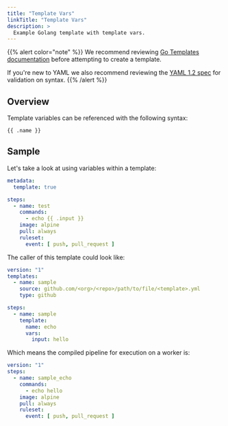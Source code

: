 ```yaml
---
title: "Template Vars"
linkTitle: "Template Vars"
description: >
  Example Golang template with template vars.
---
```


{{% alert color="note" %}}
We recommend reviewing [Go Templates documentation](https://golang.org/pkg/text/template/) before attempting to create a template.

If you're new to YAML we also recommend reviewing the [YAML 1.2 spec](https://yaml.org/spec/1.2/spec.html) for validation on syntax.
{{% /alert %}}

## Overview

Template variables can be referenced with the following syntax:

`{{ .name }}`

## Sample

Let's take a look at using variables within a template:

```yaml
metadata:
  template: true

steps:
  - name: test
    commands:
      - echo {{ .input }}
    image: alpine
    pull: always
    ruleset:
      event: [ push, pull_request ]
```

The caller of this template could look like:

```yaml
version: "1"
templates:
  - name: sample
    source: github.com/<org>/<repo>/path/to/file/<template>.yml
    type: github

steps:
  - name: sample
    template:
      name: echo
      vars:
        input: hello
```

Which means the compiled pipeline for execution on a worker is:

```yaml
version: "1"
steps:
  - name: sample_echo
    commands:
      - echo hello
    image: alpine
    pull: always
    ruleset:
      event: [ push, pull_request ]
```
